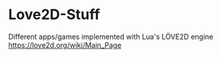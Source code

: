 # Love2D-Stuff
Different apps/games implemented with Lua's LÖVE2D engine
https://love2d.org/wiki/Main_Page

